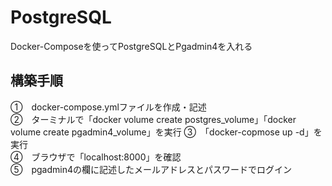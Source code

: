 # PostgreSQL
Docker-Composeを使ってPostgreSQLとPgadmin4を入れる

## 構築手順
①　docker-compose.ymlファイルを作成・記述<br>
②　ターミナルで「docker volume create postgres_volume」「docker volume create pgadmin4_volume」を実行
③　「docker-copmose up -d」を実行<br>
④　ブラウザで「localhost:8000」を確認<br>
⑤　pgadmin4の欄に記述したメールアドレスとパスワードでログイン
